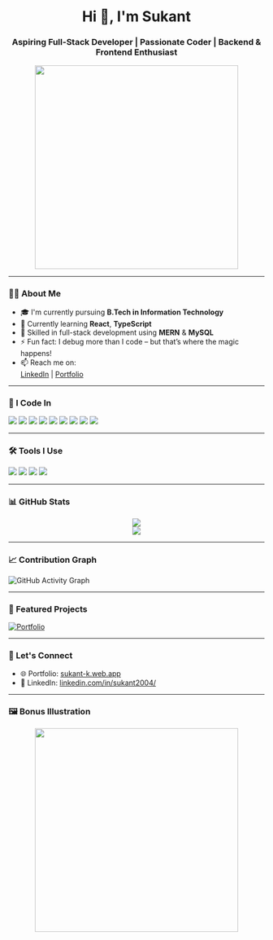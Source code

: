 <h1 align="center">Hi 👋, I'm Sukant</h1>
<h3 align="center">Aspiring Full-Stack Developer | Passionate Coder | Backend & Frontend Enthusiast</h3>

<p align="center">
  <img src="https://github.com/sukant-git/sukant-git/blob/main/assets/dev-illustration.png" width="400"/>
</p>

---

### 👨‍💻 About Me

- 🎓 I'm currently pursuing **B.Tech in Information Technology**
- 🌱 Currently learning **React**, **TypeScript**
- 🧠 Skilled in full-stack development using **MERN** & **MySQL**
- ⚡ Fun fact: I debug more than I code – but that’s where the magic happens!
- 📫 Reach me on:  
  [LinkedIn](https://www.linkedin.com/in/sukant2004/) |  [Portfolio](https://sukant-k.web.app/)

---

### 🧠 I Code In

<p align="left">
  <img src="https://img.shields.io/badge/HTML5-E34F26?style=for-the-badge&logo=html5&logoColor=white"/>
  <img src="https://img.shields.io/badge/CSS3-1572B6?style=for-the-badge&logo=css3&logoColor=white"/>
  <img src="https://img.shields.io/badge/JavaScript-F7DF1E?style=for-the-badge&logo=javascript&logoColor=black"/>
  <img src="https://img.shields.io/badge/Tailwind_CSS-38B2AC?style=for-the-badge&logo=tailwind-css&logoColor=white"/>
  <img src="https://img.shields.io/badge/Node.js-339933?style=for-the-badge&logo=nodedotjs&logoColor=white"/>
  <img src="https://img.shields.io/badge/Express.js-000000?style=for-the-badge&logo=express&logoColor=white"/>
  <img src="https://img.shields.io/badge/REST_API-FF6C37?style=for-the-badge&logo=postman&logoColor=white"/>
  <img src="https://img.shields.io/badge/MongoDB-47A248?style=for-the-badge&logo=mongodb&logoColor=white"/>
  <img src="https://img.shields.io/badge/MySQL-005C84?style=for-the-badge&logo=mysql&logoColor=white"/>
</p>

---

### 🛠️ Tools I Use

<p align="left">
  <img src="https://img.shields.io/badge/VS%20Code-007ACC?style=for-the-badge&logo=visual-studio-code&logoColor=white"/>
  <img src="https://img.shields.io/badge/Postman-FF6C37?style=for-the-badge&logo=postman&logoColor=white"/>
  <img src="https://img.shields.io/badge/Git-F05032?style=for-the-badge&logo=git&logoColor=white"/>
  <img src="https://img.shields.io/badge/GitHub-181717?style=for-the-badge&logo=github&logoColor=white"/>
</p>

---

### 📊 GitHub Stats

<p align="center">
  <img src="https://github-readme-stats.vercel.app/api?username=sukant-git&show_icons=true&theme=tokyonight" />
  <br/>
  <img src="https://github-readme-streak-stats.herokuapp.com/?user=sukant-git&theme=tokyonight" />
</p>

---

### 📈 Contribution Graph

![GitHub Activity Graph](https://github-readme-activity-graph.vercel.app/graph?username=sukant-git&theme=github-dark)

---

### 🚀 Featured Projects

[![Portfolio](https://github-readme-stats.vercel.app/api/pin/?username=sukant-git&repo=polished-mern-folio)](https://github.com/sukant-git/polished-mern-folio)

---

### 🤝 Let's Connect

- 🌐 Portfolio: [sukant-k.web.app](https://sukant-k.web.app/)
- 💼 LinkedIn: [linkedin.com/in/sukant2004/](https://www.linkedin.com/in/sukant2004/)

---

### 🖼️ Bonus Illustration

<p align="center">
  <img src="https://github.com/sukant-git/sukant-git/blob/main/assets/coding-dev.png" width="400"/>
</p>
